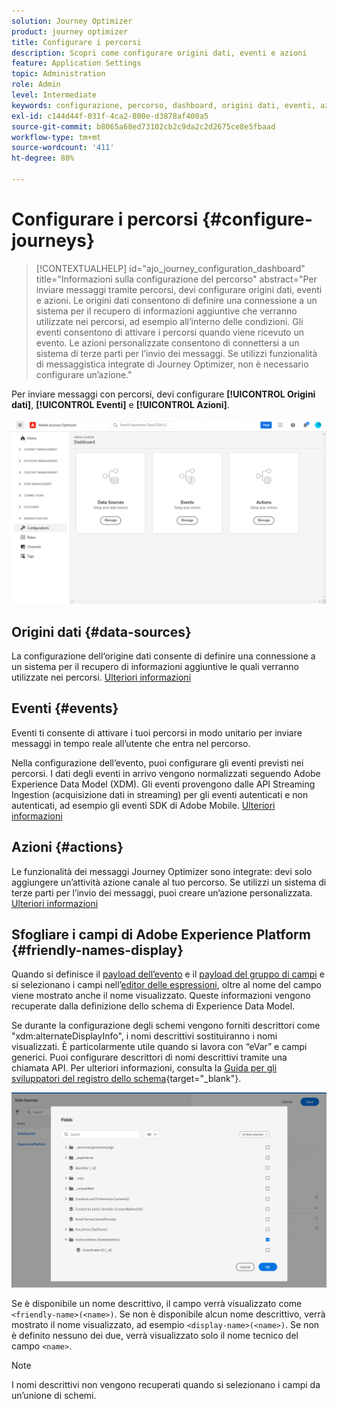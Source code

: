 ```yaml
---
solution: Journey Optimizer
product: journey optimizer
title: Configurare i percorsi
description: Scopri come configurare origini dati, eventi e azioni
feature: Application Settings
topic: Administration
role: Admin
level: Intermediate
keywords: configurazione, percorso, dashboard, origini dati, eventi, azioni
exl-id: c144d44f-031f-4ca2-800e-d3878af400a5
source-git-commit: b8065a68ed73102cb2c9da2c2d2675ce8e5fbaad
workflow-type: tm+mt
source-wordcount: '411'
ht-degree: 80%

---
```


# Configurare i percorsi {#configure-journeys}

>[!CONTEXTUALHELP]
>id="ajo_journey_configuration_dashboard"
>title="Informazioni sulla configurazione del percorso"
>abstract="Per inviare messaggi tramite percorsi, devi configurare origini dati, eventi e azioni. Le origini dati consentono di definire una connessione a un sistema per il recupero di informazioni aggiuntive che verranno utilizzate nei percorsi, ad esempio all’interno delle condizioni. Gli eventi consentono di attivare i percorsi quando viene ricevuto un evento. Le azioni personalizzate consentono di connettersi a un sistema di terze parti per l’invio dei messaggi. Se utilizzi funzionalità di messaggistica integrate di Journey Optimizer, non è necessario configurare un’azione."

Per inviare messaggi con percorsi, devi configurare **[!UICONTROL Origini dati]**, **[!UICONTROL Eventi]** e **[!UICONTROL Azioni]**.

![](assets/admin-menu.png)

## Origini dati {#data-sources}

La configurazione dell‘origine dati consente di definire una connessione a un sistema per il recupero di informazioni aggiuntive le quali verranno utilizzate nei percorsi. [Ulteriori informazioni](../../using/datasource/about-data-sources.md)

## Eventi {#events}

Eventi ti consente di attivare i tuoi percorsi in modo unitario per inviare messaggi in tempo reale all’utente che entra nel percorso.

Nella configurazione dell’evento, puoi configurare gli eventi previsti nei percorsi. I dati degli eventi in arrivo vengono normalizzati seguendo Adobe Experience Data Model (XDM). Gli eventi provengono dalle API Streaming Ingestion (acquisizione dati in streaming) per gli eventi autenticati e non autenticati, ad esempio gli eventi SDK di Adobe Mobile. [Ulteriori informazioni](../../using/event/about-events.md)

## Azioni {#actions}

Le funzionalità dei messaggi Journey Optimizer sono integrate: devi solo aggiungere un’attività azione canale al tuo percorso. Se utilizzi un sistema di terze parti per l’invio dei messaggi, puoi creare un’azione personalizzata. [Ulteriori informazioni](../../using/action/action.md)

## Sfogliare i campi di Adobe Experience Platform {#friendly-names-display}

Quando si definisce il [payload dell’evento](../event/about-creating.md#define-the-payload-fields) e il [payload del gruppo di campi](../datasource/configure-data-sources.md#define-field-groups) e si selezionano i campi nell’[editor delle espressioni](../building-journeys/expression/expressionadvanced.md), oltre al nome del campo viene mostrato anche il nome visualizzato. Queste informazioni vengono recuperate dalla definizione dello schema di Experience Data Model.

Se durante la configurazione degli schemi vengono forniti descrittori come &quot;xdm:alternateDisplayInfo&quot;, i nomi descrittivi sostituiranno i nomi visualizzati. È particolarmente utile quando si lavora con “eVar” e campi generici. Puoi configurare descrittori di nomi descrittivi tramite una chiamata API. Per ulteriori informazioni, consulta la [Guida per gli sviluppatori del registro dello schema](https://experienceleague.adobe.com/docs/experience-platform/xdm/api/getting-started.html?lang=it){target="_blank"}.

![](assets/xdm-from-descriptors.png)

Se è disponibile un nome descrittivo, il campo verrà visualizzato come `<friendly-name>(<name>)`. Se non è disponibile alcun nome descrittivo, verrà mostrato il nome visualizzato, ad esempio `<display-name>(<name>)`. Se non è definito nessuno dei due, verrà visualizzato solo il nome tecnico del campo `<name>`.

>[!NOTE]
>
>I nomi descrittivi non vengono recuperati quando si selezionano i campi da un’unione di schemi.
